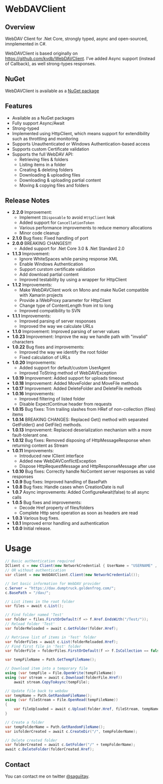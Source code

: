 # WebDAVClient

## Overview

WebDAV Client for .Net Core, strongly typed, async and open-sourced, imnplemented in C#.

WebDAVClient is based originally on <https://github.com/kvdb/WebDAVClient>. I've added Async support (instead of Callback), as well strong-types responses.

## NuGet

WebDAVClient is available as a [NuGet package](https://www.nuget.org/packages/WebDAVClient/)

## Features

* Available as a NuGet packages
* Fully support Async/Await
* Strong-typed
* Implemented using HttpClient, which means support for extendibility such as throttling and monitoring
* Supports Unauthenticated or Windows Authentication-based access
* Supports custom Certificate validation
* Supports the full WebDAV API:
  * Retrieving files & folders
  * Listing items in a folder
  * Creating & deleting folders
  * Downloading & uploading files
  * Downloading & uploading partial content
  * Moving & copying files and folders

## Release Notes

+ **2.2.0**   Improvement: 
  - Implement `IDisposable` to avoid `HttpClient` leak
  - Added support for `CancellationToken`
  - Various performance improvements to reduce memory allocations
  - Minor code cleanup
+ **2.1.0**   Bug fixes: Fixed handling of port
+ **2.0.0**   BREAKING CHANGES!!!
  - Added support for .Net Core 3.0 & .Net Standard 2.0
+ **1.1.3**   Improvement: 
  - Ignore WhiteSpaces while parsing response XML
  - Enable Windows Authentication
  - Support curstom certificate validation
  - Add download partial content
  - Improved testability by using a wrapper for HttpClient
+ **1.1.2**   Improvements: 
  - Make WebDAVClient work on Mono and make NuGet compatible with Xamarin projects
  - Provide a IWebProxy parameter for HttpClient
  - Change type of ContentLength from int to long
  - Improved compatibility to SVN
+ **1.1.1**   Improvements: 
  - Improved parsing of server responses
  - Improved the way we calculate URLs
+ **1.1.0**   Improvement: Improved parsing of server values
+ **1.0.23**   Improvement: Improve the way we handle path with "invalid" characters
+ **1.0.22**   Bug fixes and improvements:
  - Improved the way we identify the root folder 
  - Fixed calculation of URLs
+ **1.0.20**   Improvements:
  - Added support for default/custom UserAgent
  - Improved ToString method of WebDAVException
+ **1.0.19**   Improvement: Added support for uploads timeout
+ **1.0.18**   Improvement: Added MoveFolder and MoveFile methods
+ **1.0.17**   Improvement: Added DeleteFolder and DeleteFile methods
+ **1.0.16**   Improvements:
  - Improved filtering of listed folder
  - Disable ExpectContinue header from requests
+ **1.0.15**   Bug fixes: Trim trailing slashes from HRef of non-collection (files) items
+ **1.0.14**   BREAKING  CHANGES: Replaced Get() method with separated GetFolder() and GetFile() methods.
+ **1.0.13**   Improvement: Replaced deserialization mechanism with a more fault-tolerant one.
+ **1.0.12**   Bug fixes: Removed disposing of HttpMessageResponse when returning content as Stream
+ **1.0.11**   Improvements: 
  - Introduced new IClient interface
  - Added new WebDAVConflictException
  - Dispose HttpRequestMessage and HttpResponseMessage after use
+ **1.0.10**   Bug fixes: Correctly handle NoContent server responses as valid responses
+ **1.0.9**   Bug fixes: Improved handling of BasePath
+ **1.0.8**   Bug fixes: Handle cases when CreationDate is null
+ **1.0.7**   Async improvements: Added ConfigureAwait(false) to all async calls
+ **1.0.5**   Bug fixes and improvements: 
  - Decode Href property of files/folders
  - Complete Http send operation as soon as headers are read
+ **1.0.3**   Various bug fixes.
+ **1.0.1**   Improved error handling and authentication
+ **1.0.0**   Initial release.


# Usage

``` csharp
// Basic authentication required
IClient c = new Client(new NetworkCredential { UserName = "USERNAME" , Password = "PASSWORD"});
// OR without authentication
var client = new WebDAVClient.Client(new NetworkCredential());

// Set basic information for WebDAV provider
c.Server = "https://dav.dumptruck.goldenfrog.com/";
c.BasePath = "/dav/";

// List items in the root folder
var files = await c.List();

// Find folder named 'Test'
var folder = files.FirstOrDefault(f => f.Href.EndsWith("/Test/"));
// Reload folder 'Test'
var folderReloaded = await c.GetFolder(folder.Href);

// Retrieve list of items in 'Test' folder
var folderFiles = await c.List(folderReloaded.Href);
// Find first file in 'Test' folder
var folderFile = folderFiles.FirstOrDefault(f => f.IsCollection == false);

var tempFileName = Path.GetTempFileName();

// Download item into a temporary file
using (var tempFile = File.OpenWrite(tempFileName))
using (var stream = await c.Download(folderFile.Href))
	await stream.CopyToAsync(tempFile);

// Update file back to webdav
var tempName = Path.GetRandomFileName();
using (var fileStream = File.OpenRead(tempFileName))
{
	var fileUploaded = await c.Upload(folder.Href, fileStream, tempName);
}

// Create a folder
var tempFolderName = Path.GetRandomFileName();
var isfolderCreated = await c.CreateDir("/", tempFolderName);

// Delete created folder
var folderCreated = await c.GetFolder("/" + tempFolderName);
await c.DeleteFolder(folderCreated.Href);
```

## Contact

You can contact me on twitter [@saguiitay](https://twitter.com/saguiitay).
